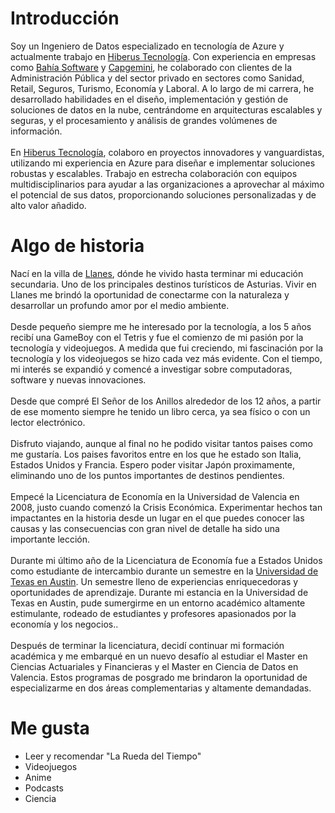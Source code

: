 
# Introducción

Soy un Ingeniero de Datos especializado en tecnología de Azure y actualmente trabajo en [Hiberus Tecnología](https://www.hiberus.com). Con experiencia en empresas como [Bahía Software](https://bahiasoftware.es) y [Capgemini](https://www.capgemini.com/), he colaborado con clientes de la Administración Pública y del sector privado en sectores como Sanidad, Retail, Seguros, Turismo, Economía y Laboral. A lo largo de mi carrera, he desarrollado habilidades en el diseño, implementación y gestión de soluciones de datos en la nube, centrándome en arquitecturas escalables y seguras, y el procesamiento y análisis de grandes volúmenes de información.<br>
<br>
En [Hiberus Tecnología](https://www.hiberus.com), colaboro en proyectos innovadores y vanguardistas, utilizando mi experiencia en Azure para diseñar e implementar soluciones robustas y escalables. Trabajo en estrecha colaboración con equipos multidisciplinarios para ayudar a las organizaciones a aprovechar al máximo el potencial de sus datos, proporcionando soluciones personalizadas y de alto valor añadido.

# Algo de historia

Nací en la villa de [Llanes](https://es.wikipedia.org/wiki/Llanes), dónde he vivido hasta terminar mi educación secundaria. Uno de los principales destinos turísticos de Asturias. Vivir en Llanes me brindó la oportunidad de conectarme con la naturaleza y desarrollar un profundo amor por el medio ambiente.<br>
<br>
Desde pequeño siempre me he interesado por la tecnología, a los 5 años recibí una GameBoy con el Tetris y fue el comienzo de mi pasión por la tecnología y videojuegos. A medida que fui creciendo, mi fascinación por la tecnología y los videojuegos se hizo cada vez más evidente. Con el tiempo, mi interés se expandió y comencé a investigar sobre computadoras, software y nuevas innovaciones.<br>
<br>
Desde que compré El Señor de los Anillos alrededor de los 12 años, a partir de ese momento siempre he tenido un libro cerca, ya sea físico o con un lector electrónico.<br>
<br>
Disfruto viajando, aunque al final no he podido visitar tantos paises como me gustaría. Los paises favoritos entre en los que he estado son Italia, Estados Unidos y Francia. Espero poder visitar Japón proximamente, eliminando uno de los puntos importantes de destinos pendientes.<br>
<br>
Empecé la Licenciatura de Economía en la Universidad de Valencia en 2008, justo cuando comenzó la Crisis Económica. Experimentar hechos tan impactantes en la historia desde un lugar en el que puedes conocer las causas y las consecuencias con gran nivel de detalle ha sido una importante lección.<br>
<br>
Durante mi último año de la Licenciatura de Economía fue a Estados Unidos como estudiante de intercambio durante un semestre en la [Universidad de Texas en Austin](https://www.utexas.edu/). Un semestre lleno de experiencias enriquecedoras y oportunidades de aprendizaje. Durante mi estancia en la Universidad de Texas en Austin, pude sumergirme en un entorno académico altamente estimulante, rodeado de estudiantes y profesores apasionados por la economía y los negocios..<br>
<br>
Después de terminar la licenciatura, decidí continuar mi formación académica y me embarqué en un nuevo desafío al estudiar el Master en Ciencias Actuariales y Financieras y el Master en Ciencia de Datos en Valencia. Estos programas de posgrado me brindaron la oportunidad de especializarme en dos áreas complementarias y altamente demandadas.

# Me gusta

- Leer y recomendar "La Rueda del Tiempo"
- Videojuegos
- Anime
- Podcasts
- Ciencia